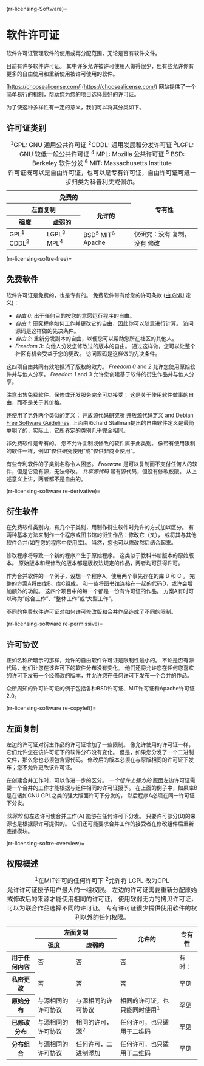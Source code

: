 (rr-licensing-Software)=
# 软件许可证

软件许可证管理软件的使用或再分配范围，无论是否有软件文件。

目前有许多软件许可证。 其中许多允许被许可使用人做得很少，但有些允许你有更多的自由使用和重新使用被许可使用的软件。

[https://choosealicense.com/](https://choosealicense.com/) 网站提供了一个简单易行的机制，帮助您为您的项目选择最好的许可证。

为了使这种多样性有一定的意义，我们可以将其分类如下。

## 许可证类别

<table>
    <thead>
        <tr>
            <th colspan="3">免费的</th>
            <th rowspan="3">专有性</th>
        </tr>
        <tr>
            <th colspan="2">左面复制</th>
            <th rowspan="2">允许的</th>
        </tr>
        <tr>
            <th>强度</th>
            <th>虚弱的</th>
        </tr>
    </thead>
    <tbody>
        <tr>
        <td>GPL<sup>1</sup> CDDL<sup>2</sup></td>
        <td>LGPL<sup>3</sup> MPL<sup>4</sup></td>
        <td>BSD<sup>5</sup> MIT<sup>6</sup> Apache</td>
            <td>仅研究：没有&nbsp;复制，没有&nbsp;修改</td>
        </tr>
    </tbody>
    <caption>
      <div class="footnote">
        <sup>1</sup>GPL: GNU 通用公共许可证 <sup>2</sup>CDDL: 通用发展和分发许可证 <sup>3</sup>LGPL: GNU 较低一般公共许可证 <sup>4</sup> MPL: Mozilla 公共许可证 <sup>5</sup> BSD: Berkeley 软件分发 <sup>6</sup> MIT: Massachusetts Institute
      </div>
      许可证既可以是自由许可证，也可以是专有许可证，自由许可证可进一步归类为科普利夫或佩尔。
    </caption>
</table>

(rr-licensing-softre-free)=
## 免费软件

软件许可证是免费的，也是专有的。 免费软件带有给您的许可条款 ([由 GNU](https://www.gnu.org/philosophy/free-sw.html) 定义)：

* _自由 0_: 出于任何目的按您的意愿运行程序的自由。
* _自由 1_: 研究程序如何工作并更改它的自由，因此你可以随意进行计算。 访问源码是这样做的先决条件。
* _自由 2_: 重新分发副本的自由，以便您可以帮助您所在社区的其他人。
* _Freedom 3_: 向他人分发您修改过的版本的自由。 通过这样做，您可以让整个社区有机会受益于您的更改。 访问源码是这样做的先决条件。

这四项自由共同有效地抵消了版权的效力。 *Freedom 0* and *2* 允许您使用原始软件并与他人分享。 *Freedom 1* and *3* 允许您创建基于软件的衍生作品并与他人分享。

注意出售免费软件、保修或开发服务完全可以接受； 这是关于使用软件做事的自由，而不是关于其价格。

还使用了另外两个类似的定义； 开放源代码研究所 [开放源代码定义](https://opensource.org/osd-annotated) and [Debian Free Software Guidelines](https://www.debian.org/social_contract#guidelines). 上面由Richard Stallman提出的自由软件定义是最简单明了的，实际上，它所界定的类别几乎完全相同。

非免费软件是专有的。 您不允许复制或修改的软件属于此类别。 像带有使用限制的软件一样，例如“仅供研究使用”或“仅供非商业使用”。

有些专利软件的子类别名称令人困惑。 _Freeware_ 是可以复制而不支付任何人的软件，但是它没有源，无法修改。 _共享源代码_ 带有源代码，但没有修改权限。 从上述意义上讲，两者都不是自由的。

(rr-licensing-software re-derivative)=
## 衍生软件

在免费软件类别内，有几个子类别，用制作衍生软件时允许的方式加以区分。 有两种基本方法来制作一个程序或图书馆的衍生作品：修改它（叉）， 或将其与其他软件合并(如在您的程序中使用库)。 当然，您也可以修改然后结合起来。

修改程序将导致一个新的程序产生于原始程序。 这类似于教科书新版本的原始版本。 原始版本和经修改的版本都是版权法规定的作品，两者均可获得许可。

作为合并软件的一个例子，设想一个程序A，使用两个事先存在的库 B 和 C 。 完整的方案A将由库B、库C组成， 和一些将图书馆连接在一起的代码D，或许会增加额外的功能。 这四个项目中的每一个都是一份有许可证的作品。 方案A有时可以称为“综合工作”、“整体工作”或“大型工作”。

不同的免费软件许可证对如何许可修改版和合并作品造成了不同的限制。

(rr-licensing-software re-permissive)=
## 许可协议

正如名称所暗示的那样，允许的自由软件许可证是限制性最小的。 不论是否有源代码，他们让您在该许可下的软件分布没有变化。 他们还将允许您在任何您喜欢的许可下发布一个经修改的版本，并允许您在任何许可下发布一个合并的作品。

众所周知的许可许可证的例子包括各种BSD许可证、MIT许可证和Apache许可证2.0。

(rr-licensing-software re-copyleft)=
## 左面复制

左边的许可证对衍生作品的许可证增加了一些限制。 像允许使用的许可证一样，它们允许您在该许可证下的软件分布没有变化。 但是，如果您分发了一个二进制文件，那么您也必须包含源代码。 修改后的版本必须在与原版相同的许可证下发布；您不允许更改该许可证。

在创建合并工作时，可以作进一步的区分。 _一个组件上强力的_ 版面左边许可证需要一个合并的工作才能根据与组件相同的许可证授予。 在上面的例子中，如果库B是在诸如GNU GPL之类的强大版面许可下分发的， 然后程序A必须在同一许可证下分发。

_软弱的_ 份左边许可使合并工作(A) 能够在任何许可下分发。 只要许可部分(B)的来源也是根据原许可提供的。 它们还可能要求合并工作的接受者在修改组件后重新连接模块。

(rr-licensing-softre-overview)=
## 权限概述

<table>
    <thead>
        <tr>
            <th rowspan="2"></th>
            <th colspan="2">左面复制</th>
            <th rowspan="2">允许的</th>
            <th rowspan="2">专有性</th>
        </tr>
        <tr>
            <th>强度</th>
            <th>虚弱的</th>
        </tr>
    </thead>
    <tbody>
        <tr>
            <th>用于任何内容</th>
            <td>否</td>
            <td>否</td>
            <td>否</td>
            <td>有时：</td>
        </tr>
        <tr>
            <th>私密更改</th>
            <td>否</td>
            <td>否</td>
            <td>否</td>
            <td>罕见</td>
        </tr>
        <tr>
            <th>原始分布</th>
            <td>与源相同的许可协议</td>
            <td>与源相同的许可协议</td>
            <td>相同的许可证，也只能同时使用<sup>1</sup></td>
            <td>罕见</td>
        </tr>
        <tr>
            <th>已修改分布</th>
            <td>与源相同的许可协议</td>
            <td>相同的许可，源<sup>2</sup></td>
            <td>任何许可，也只适用于二维码</td>
            <td>罕见</td>
        </tr>
        <tr>
            <th>分布组合</th>
            <td>与源相同的许可协议</td>
            <td>任何许可，二进制添加</td>
            <td>任何许可，也只适用于二维码</td>
            <td>罕见</td>
        </tr>
    </tbody>
    <caption>
      <div class="footnote">
        <sup>1</sup>在MIT许可的任何许可下 <sup>2</sup>允许将 LGPL 改为GPL
      </div>
      允许许可证授予用户最大的一组权限。 左边的许可证需要重新分配原始或修改后的来源才能使用相同的许可证， 使用软弱无力的拷贝许可证，可以为联合作品选择不同的许可证。 专有许可证很少提供使用软件的权利以外的任何权限。
    </caption>
</table>


